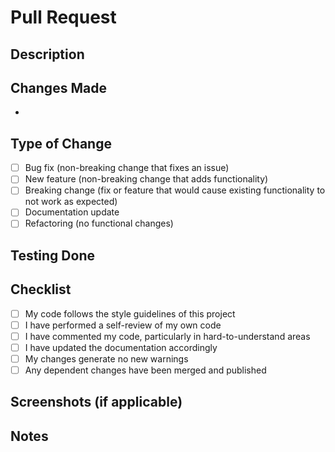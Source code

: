 # Pull Request

## Description
<!-- Provide a brief description of what this PR accomplishes -->

## Changes Made
<!-- List the key changes made in this PR -->
- 

## Type of Change
<!-- Mark the appropriate option with an [x] -->
- [ ] Bug fix (non-breaking change that fixes an issue)
- [ ] New feature (non-breaking change that adds functionality)
- [ ] Breaking change (fix or feature that would cause existing functionality to not work as expected)
- [ ] Documentation update
- [ ] Refactoring (no functional changes)

## Testing Done
<!-- Describe the testing you've done to verify your changes -->

## Checklist
<!-- Mark the appropriate options with an [x] -->
- [ ] My code follows the style guidelines of this project
- [ ] I have performed a self-review of my own code
- [ ] I have commented my code, particularly in hard-to-understand areas
- [ ] I have updated the documentation accordingly
- [ ] My changes generate no new warnings
- [ ] Any dependent changes have been merged and published

## Screenshots (if applicable)
<!-- Add screenshots here if they help explain your changes -->

## Notes
<!-- Any additional notes or context about the PR -->